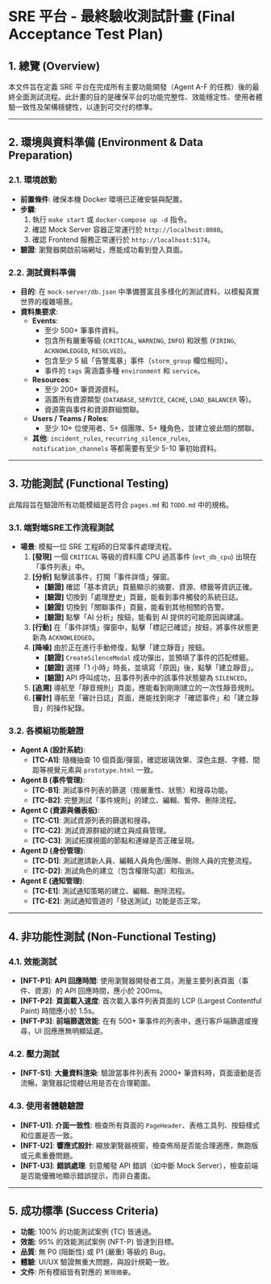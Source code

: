 # SRE 平台 - 最終驗收測試計畫 (Final Acceptance Test Plan)

## 1. 總覽 (Overview)
本文件旨在定義 SRE 平台在完成所有主要功能開發（Agent A-F 的任務）後的最終全面測試流程。此計畫的目的是確保平台的功能完整性、效能穩定性、使用者體驗一致性及架構穩健性，以達到可交付的標準。

---

## 2. 環境與資料準備 (Environment & Data Preparation)

### 2.1. 環境啟動
- **前置條件**: 確保本機 Docker 環境已正確安裝與配置。
- **步驟**:
  1. 執行 `make start` 或 `docker-compose up -d` 指令。
  2. 確認 Mock Server 容器正常運行於 `http://localhost:8080`。
  3. 確認 Frontend 服務正常運行於 `http://localhost:5174`。
- **驗證**: 瀏覽器開啟前端網址，應能成功看到登入頁面。

### 2.2. 測試資料準備
- **目的**: 在 `mock-server/db.json` 中準備豐富且多樣化的測試資料，以模擬真實世界的複雜場景。
- **資料集要求**:
  - **Events**:
    - 至少 500+ 筆事件資料。
    - 包含所有嚴重等級 (`CRITICAL`, `WARNING`, `INFO`) 和狀態 (`FIRING`, `ACKNOWLEDGED`, `RESOLVED`)。
    - 包含至少 5 組「告警風暴」事件（`storm_group` 欄位相同）。
    - 事件的 `tags` 需涵蓋多種 `environment` 和 `service`。
  - **Resources**:
    - 至少 200+ 筆資源資料。
    - 涵蓋所有資源類型 (`DATABASE`, `SERVICE`, `CACHE`, `LOAD_BALANCER` 等)。
    - 資源需與事件和資源群組關聯。
  - **Users / Teams / Roles**:
    - 至少 10+ 位使用者、5+ 個團隊、5+ 種角色，並建立彼此間的關聯。
  - **其他**: `incident_rules`, `recurring_silence_rules`, `notification_channels` 等都需要有至少 5-10 筆初始資料。

---

## 3. 功能測試 (Functional Testing)
此階段旨在驗證所有功能模組是否符合 `pages.md` 和 `TODO.md` 中的規格。

### 3.1. 端對端SRE工作流程測試
- **場景**: 模擬一位 SRE 工程師的日常事件處理流程。
  1. **[發現]** 一個 `CRITICAL` 等級的資料庫 CPU 過高事件 (`evt_db_cpu`) 出現在「事件列表」中。
  2. **[分析]** 點擊該事件，打開「事件詳情」彈窗。
     - **[驗證]** 確認「基本資訊」頁籤顯示的摘要、資源、標籤等資訊正確。
     - **[驗證]** 切換到「處理歷史」頁籤，能看到事件觸發的系統日誌。
     - **[驗證]** 切換到「關聯事件」頁籤，能看到其他相關的告警。
     - **[驗證]** 點擊「AI 分析」按鈕，能看到 AI 提供的可能原因與建議。
  3. **[行動]** 在「事件詳情」彈窗中，點擊「標記已確認」按鈕，將事件狀態更新為 `ACKNOWLEDGED`。
  4. **[降噪]** 由於正在進行手動修復，點擊「建立靜音」按鈕。
     - **[驗證]** `CreateSilenceModal` 成功彈出，並預填了事件的匹配標籤。
     - **[驗證]** 選擇「1 小時」時長，並填寫「原因」後，點擊「建立靜音」。
     - **[驗證]** API 呼叫成功，且事件列表中的該事件狀態變為 `SILENCED`。
  5. **[追溯]** 導航至「靜音規則」頁面，應能看到剛剛建立的一次性靜音規則。
  6. **[審計]** 導航至「審計日誌」頁面，應能找到剛才「確認事件」和「建立靜音」的操作紀錄。

### 3.2. 各模組功能驗證
- **Agent A (設計系統)**:
  - **[TC-A1]**: 隨機抽查 10 個頁面/彈窗，確認玻璃效果、深色主題、字體、間距等視覺元素與 `prototype.html` 一致。
- **Agent B (事件管理)**:
  - **[TC-B1]**: 測試事件列表的篩選（按嚴重性、狀態）和搜尋功能。
  - **[TC-B2]**: 完整測試「事件規則」的建立、編輯、暫停、刪除流程。
- **Agent C (資源與儀表板)**:
  - **[TC-C1]**: 測試資源列表的篩選和搜尋。
  - **[TC-C2]**: 測試資源群組的建立與成員管理。
  - **[TC-C3]**: 測試拓撲視圖的節點和連線是否正確呈現。
- **Agent D (身份管理)**:
  - **[TC-D1]**: 測試邀請新人員、編輯人員角色/團隊、刪除人員的完整流程。
  - **[TC-D2]**: 測試角色的建立（包含權限勾選）和指派。
- **Agent E (通知管理)**:
  - **[TC-E1]**: 測試通知策略的建立、編輯、刪除流程。
  - **[TC-E2]**: 測試通知管道的「發送測試」功能是否正常。

---

## 4. 非功能性測試 (Non-Functional Testing)

### 4.1. 效能測試
- **[NFT-P1]**: **API 回應時間**: 使用瀏覽器開發者工具，測量主要列表頁面（事件、資源）的 API 回應時間，應小於 200ms。
- **[NFT-P2]**: **頁面載入速度**: 首次載入事件列表頁面的 LCP (Largest Contentful Paint) 時間應小於 1.5s。
- **[NFT-P3]**: **前端篩選效能**: 在有 500+ 筆事件的列表中，進行客戶端篩選或搜尋，UI 回應應無明顯延遲。

### 4.2. 壓力測試
- **[NFT-S1]**: **大量資料渲染**: 驗證當事件列表有 2000+ 筆資料時，頁面滾動是否流暢，瀏覽器記憶體佔用是否在合理範圍。

### 4.3. 使用者體驗驗證
- **[NFT-U1]**: **介面一致性**: 檢查所有頁面的 `PageHeader`、表格工具列、按鈕樣式和位置是否一致。
- **[NFT-U2]**: **響應式設計**: 縮放瀏覽器視窗，檢查佈局是否能合理適應，無跑版或元素重疊問題。
- **[NFT-U3]**: **錯誤處理**: 刻意觸發 API 錯誤（如中斷 Mock Server），檢查前端是否能優雅地顯示錯誤提示，而非白畫面。

---

## 5. 成功標準 (Success Criteria)
- **功能**: 100% 的功能測試案例 (TC) 皆通過。
- **效能**: 95% 的效能測試案例 (NFT-P) 皆達到目標。
- **品質**: 無 P0 (阻斷性) 或 P1 (嚴重) 等級的 Bug。
- **體驗**: UI/UX 驗證無重大問題，與設計規範一致。
- **文件**: 所有模組皆有對應的 `實現摘要`。
